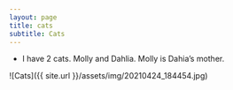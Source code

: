 ```yaml
---
layout: page
title: cats
subtitle: Cats
---
```


<div id="fb-root"></div>
<script async defer crossorigin="anonymous" src="https://connect.facebook.net/en_US/sdk.js#xfbml=1&version=v12.0&appId=4210669412366710&autoLogAppEvents=1" nonce="eV60S9aQ"></script>

 - I have 2 cats. Molly and Dahlia. Molly is Dahia’s mother.
 
 ![Cats]({{ site.url }}/assets/img/20210424_184454.jpg)

<div class="fb-comments" data-href="http://eleveneleven.space/cats/" data-width="" data-numposts="5"></div>